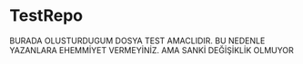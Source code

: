 # TestRepo
BURADA OLUSTURDUGUM DOSYA TEST AMACLIDIR.
BU NEDENLE YAZANLARA EHEMMİYET VERMEYİNİZ.
AMA SANKİ DEĞİŞİKLİK OLMUYOR

